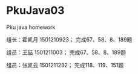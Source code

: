 # PkuJava03
Pku java homework
<html>
<p>组长：霍凯月   1501210923； 完成67、58、8、189题 </p>
<p>组员：王喆     1501211003； 完成67、58、8、189题</p>
<p>组员：张凯云   1501211232； 完成118、119、151题 </p>
</html>
